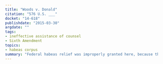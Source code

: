 ```yaml
---
title: "Woods v. Donald"
citation: "576 U.S. ___"
docket: "14-618"
publishdate: "2015-03-30"
argdate: ""
tags:
- ineffective assistance of counsel
- Sixth Amendment
topics:
- habeas corpus
summary: "Federal habeas relief was improperly granted here, because the Michigan Court of Appeals’ decision—that a brief absence of respondent’s counsel during testimony about his codefendants did not constitute ineffective assistance—was not “contrary to,” or an “unreasonable application of,” any holding of this Court, 28 U.S.C. § 2254(d)."
---
```


